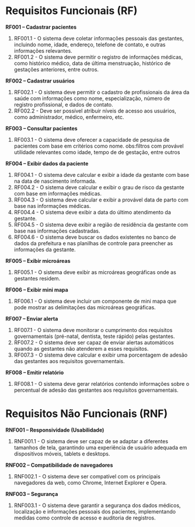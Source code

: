 <head><h1>Requisitos Funcionais (RF)</h1></head>

**RF001 – Cadastrar pacientes**
1. RF001.1 - O sistema deve coletar informações pessoais das gestantes, incluindo nome, idade, endereço, telefone de contato, e outras informações relevantes.
2. RF001.2 - O sistema deve permitir o registro de informações médicas, como histórico médico, data de última menstruação, histórico de gestações anteriores, entre outros.

**RF002 – Cadastrar usuários**
1. RF002.1 - O sistema deve permitir o cadastro de profissionais da área da saúde com informações como nome, especialização, número de registro profissional, e dados de contato.
2. RF002.2 - Deve ser possível atribuir níveis de acesso aos usuários, como administrador, médico, enfermeiro, etc.

**RF003 – Consultar pacientes**
1. RF003.1 - O sistema deve oferecer a capacidade de pesquisa de pacientes com base em critérios como nome.
obs:filtros com provável utilidade relevantes como idade, tempo de de gestação, entre outros

**RF004 – Exibir dados da paciente**
1. RF004.1 - O sistema deve calcular e exibir a idade da gestante com base na data de nascimento informada.
2. RF004.2 - O sistema deve calcular e exibir o grau de risco da gestante com base em informações médicas.
3. RF004.3 - O sistema deve calcular e exibir a provável data de parto com base nas informações médicas.
4. RF004.4 - O sistema deve exibir a data do último atendimento da gestante.
5. RF004.5 - O sistema deve exibir a região de residência da gestante com base nas informações cadastradas.
6. RF004.6 - O sistema deve buscar os dados existentes no banco de dados da prefeitura e nas planilhas de controle para preencher as informações da gestante.

**RF005 – Exibir microáreas**
1. RF005.1 - O sistema deve exibir as microáreas geográficas onde as gestantes residem.

**RF006 – Exibir mini mapa**
1. RF006.1 - O sistema deve incluir um componente de mini mapa que pode mostrar as delimitações das microáreas geográficas.

**RF007 – Enviar alerta**
1. RF007.1 - O sistema deve monitorar o cumprimento dos requisitos governamentais (pré-natal, dentista, teste rápido) pelas gestantes.
2. RF007.2 - O sistema deve ser capaz de enviar alertas automáticos quando as gestantes não atenderem a esses requisitos.
3. RF007.3 - O sistema deve calcular e exibir uma porcentagem de adesão das gestantes aos requisitos governamentais.

**RF008 – Emitir relatório**
1. RF008.1 - O sistema deve gerar relatórios contendo informações sobre o percentual de adesão das gestantes aos requisitos governamentais.

<head><h1>Requisitos Não Funcionais (RNF)</h1></head>

**RNF001 – Responsividade (Usabilidade)**
1. RNF001.1 - O sistema deve ser capaz de se adaptar a diferentes tamanhos de tela, garantindo uma experiência de usuário adequada em dispositivos móveis, tablets e desktops.

**RNF002 – Compatibilidade de navegadores**
1. RNF002.1 - O sistema deve ser compatível com os principais navegadores da web, como Chrome, Internet Explorer e Opera.

**RNF003 – Segurança**
1. RNF003.1 - O sistema deve garantir a segurança dos dados médicos, localização e informações pessoais dos pacientes, implementando medidas como controle de acesso e auditoria de registros.
